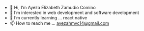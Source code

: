- 👋 Hi, I’m Ayeza Elizabeth Zamudio Comino
- 👀 I’m interested in web development and software development
- 🌱 I’m currently learning ... react native
- 📫 How to reach me ... ayezahmvc14@gmail.com

<!---
ayeza-zamudio3/ayeza-zamudio3 is a ✨ special ✨ repository because its `README.md` (this file) appears on your GitHub profile.
You can click the Preview link to take a look at your changes.
--->
